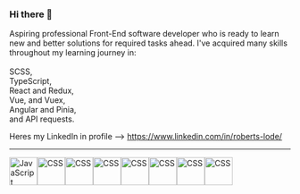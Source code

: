 ### Hi there 👋
Aspiring professional Front-End software developer who is ready to learn new and better solutions for required tasks ahead. I've acquired many skills throughout my learning journey in:\
<br/>
SCSS,
<br/>
TypeScript,
<br/>
React and Redux,
<br/>
Vue, and Vuex,
<br/>
Angular and Pinia,
<br/>
and API requests.
<br/>

Heres my LinkedIn in profile --> https://www.linkedin.com/in/roberts-lode/


---
<div style="display: flex">
<img src="https://cdn.worldvectorlogo.com/logos/html-1.svg" alt="JavaScript" width="50" height="50"/> 
<img src="https://cdn.worldvectorlogo.com/logos/css-3.svg" alt="CSS" width="50" height="50"/>
<img src="https://cdn.worldvectorlogo.com/logos/typescript.svg" alt="CSS" width="50" height="50"/>
<img src="https://cdn.worldvectorlogo.com/logos/react-2.svg" alt="CSS" width="50" height="50"/>
<img src="https://cdn.worldvectorlogo.com/logos/redux.svg" alt="CSS" width="50" height="50"/>
<img src="https://cdn.worldvectorlogo.com/logos/vue-9.svg" alt="CSS" width="50" height="50"/>
<img src="https://cdn.worldvectorlogo.com/logos/angular-icon-1.svg" alt="CSS" width="50" height="50"/>
<img src="https://pinia.vuejs.org/logo.svg" alt="CSS" width="50" height="50"/>
</div>
